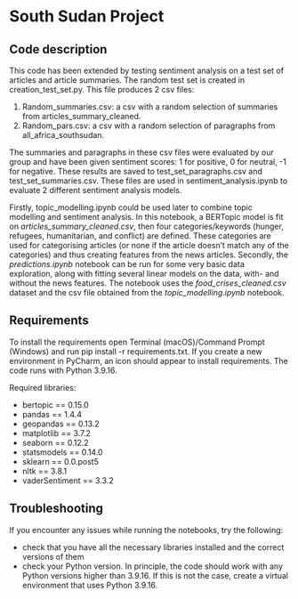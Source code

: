 # South Sudan Project 
## Code description
This code has been extended by testing sentiment analysis on a test set of articles and article summaries. The random test set is created in creation_test_set.py. This file produces 2 csv files:
1. Random_summaries.csv: a csv with a random selection of summaries from articles_summary_cleaned. 
2. Random_pars.csv: a csv with a random selection of paragraphs from all_africa_southsudan. 

The summaries and paragraphs in these csv files were evaluated by our group and have been given sentiment scores: 1 for positive, 0 for neutral, -1 for negative. These results are saved to test_set_paragraphs.csv and test_set_summaries.csv. These files are used in sentiment_analysis.ipynb to evaluate 2 different sentiment analysis models. 

Firstly, topic_modelling.ipynb could be used later to combine topic modelling and sentiment analysis. In this notebook, a BERTopic model is fit on _articles_summary_cleaned.csv_, then four categories/keywords (hunger, refugees, humanitarian, and conflict) are defined. These categories are used for categorising articles (or none if the article doesn’t match any of the categories) and thus creating features from the news articles. Secondly, the _predictions.ipynb_ notebook can be run for some very basic data exploration, along with fitting several linear models on the data, with- and without the news features. The notebook uses the _food_crises_cleaned.csv_ dataset and the csv file obtained from the  _topic_modelling.ipynb_ notebook.

## Requirements
To install the requirements open Terminal (macOS)/Command Prompt (Windows) and run pip install -r requirements.txt. If you create a new environment in PyCharm, an icon should appear to install requirements. The code runs with Python 3.9.16.

Required libraries:
- bertopic == 0.15.0 
- pandas == 1.4.4 
- geopandas == 0.13.2 
- matplotlib == 3.7.2 
- seaborn == 0.12.2
- statsmodels == 0.14.0 
- sklearn == 0.0.post5
- nltk == 3.8.1
- vaderSentiment == 3.3.2

## Troubleshooting

If you encounter any issues while running the notebooks, try the following:
- check that you have all the necessary libraries installed and the correct versions of them
- check your Python version. In principle, the code should work with any Python versions higher than 3.9.16. If this is not the case, create a virtual environment that uses Python 3.9.16.